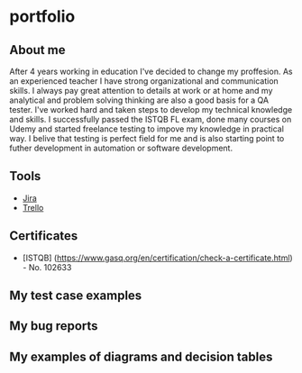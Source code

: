# portfolio

## About me
After 4 years working in education I've decided to change my proffesion. As an experienced teacher I have strong organizational and communication skills. I always pay great attention to details at work or at home and my analytical and problem solving thinking are also a good basis for a QA tester. I've worked hard and taken steps to develop my technical knowledge and skills. I successfully passed the ISTQB FL exam, done many courses on Udemy and started freelance testing to impove my knowledge in practical way. I belive that testing is perfect field for me and is also starting point to futher development in automation or software development. 

## Tools
  - [Jira](https://www.atlassian.com/software/jira0)
  - [Trello](https://trello.com/)

## Certificates
- [ISTQB] (https://www.gasq.org/en/certification/check-a-certificate.html) - No. 102633

## My test case examples
 
## My bug reports

## My examples of diagrams and decision tables


